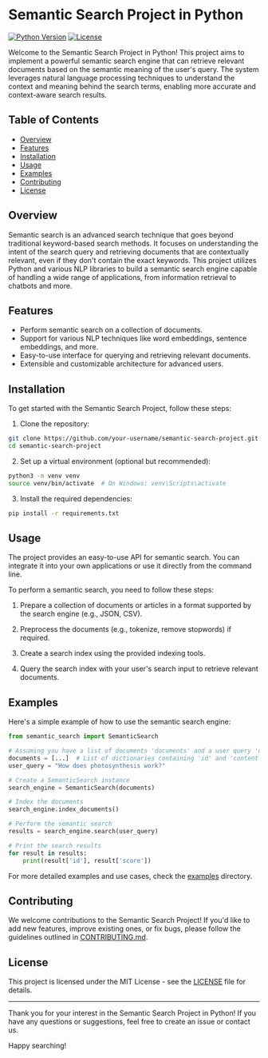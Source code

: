 # Semantic Search Project in Python

[![Python Version](https://img.shields.io/badge/python-3.x-blue.svg)](https://www.python.org/downloads/)
[![License](https://img.shields.io/badge/license-MIT-blue.svg)](https://opensource.org/licenses/MIT)

Welcome to the Semantic Search Project in Python! This project aims to implement a powerful semantic search engine that can retrieve relevant documents based on the semantic meaning of the user's query. The system leverages natural language processing techniques to understand the context and meaning behind the search terms, enabling more accurate and context-aware search results.

## Table of Contents

- [Overview](#overview)
- [Features](#features)
- [Installation](#installation)
- [Usage](#usage)
- [Examples](#examples)
- [Contributing](#contributing)
- [License](#license)

## Overview

Semantic search is an advanced search technique that goes beyond traditional keyword-based search methods. It focuses on understanding the intent of the search query and retrieving documents that are contextually relevant, even if they don't contain the exact keywords. This project utilizes Python and various NLP libraries to build a semantic search engine capable of handling a wide range of applications, from information retrieval to chatbots and more.

## Features

- Perform semantic search on a collection of documents.
- Support for various NLP techniques like word embeddings, sentence embeddings, and more.
- Easy-to-use interface for querying and retrieving relevant documents.
- Extensible and customizable architecture for advanced users.

## Installation

To get started with the Semantic Search Project, follow these steps:

1. Clone the repository:

```bash
git clone https://github.com/your-username/semantic-search-project.git
cd semantic-search-project
```

2. Set up a virtual environment (optional but recommended):

```bash
python3 -m venv venv
source venv/bin/activate  # On Windows: venv\Scripts\activate
```

3. Install the required dependencies:

```bash
pip install -r requirements.txt
```

## Usage

The project provides an easy-to-use API for semantic search. You can integrate it into your own applications or use it directly from the command line.

To perform a semantic search, you need to follow these steps:

1. Prepare a collection of documents or articles in a format supported by the search engine (e.g., JSON, CSV).

2. Preprocess the documents (e.g., tokenize, remove stopwords) if required.

3. Create a search index using the provided indexing tools.

4. Query the search index with your user's search input to retrieve relevant documents.

## Examples

Here's a simple example of how to use the semantic search engine:

```python
from semantic_search import SemanticSearch

# Assuming you have a list of documents 'documents' and a user query 'user_query'
documents = [...]  # List of dictionaries containing 'id' and 'content' fields
user_query = "How does photosynthesis work?"

# Create a SemanticSearch instance
search_engine = SemanticSearch(documents)

# Index the documents
search_engine.index_documents()

# Perform the semantic search
results = search_engine.search(user_query)

# Print the search results
for result in results:
    print(result['id'], result['score'])
```

For more detailed examples and use cases, check the [examples](/examples) directory.

## Contributing

We welcome contributions to the Semantic Search Project! If you'd like to add new features, improve existing ones, or fix bugs, please follow the guidelines outlined in [CONTRIBUTING.md](/CONTRIBUTING.md).

## License

This project is licensed under the MIT License - see the [LICENSE](/LICENSE) file for details.

---

Thank you for your interest in the Semantic Search Project in Python! If you have any questions or suggestions, feel free to create an issue or contact us.

Happy searching!
